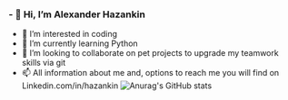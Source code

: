 ### - 👋 Hi, I’m Alexander Hazankin
- 👀 I’m interested in coding
- 🌱 I’m currently learning Python
- 💞️ I’m looking to collaborate on pet projects to upgrade my teamwork skills via git
- 📫 All information about me and, options to reach me you will find on Linkedin.com/in/hazankin
![Anurag's GitHub stats](https://github-readme-stats.vercel.app/apiAlexanderHazankinanuraghazra&hide=contribs,prs)

